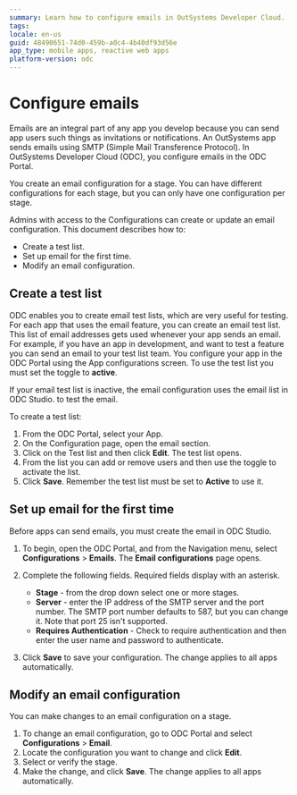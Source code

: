 ```yaml
---
summary: Learn how to configure emails in OutSystems Developer Cloud.
tags:
locale: en-us
guid: 48490651-74d0-459b-a0c4-4b40df93d56e
app_type: mobile apps, reactive web apps
platform-version: odc
---
```


# Configure emails

Emails are an integral part of any app you develop because you can send app users such things as invitations or notifications. An OutSystems app sends emails using SMTP (Simple Mail Transference Protocol). In OutSystems Developer Cloud (ODC), you configure emails in the ODC Portal.

You create an email configuration for a stage. You can have different configurations for each stage, but you can only have one configuration per stage.

Admins with access to the Configurations can create  or update an email configuration.
This document describes how to:

* Create a test list.
* Set up email for the first time.
* Modify an email configuration.

## Create a test list

ODC enables you to create email test lists, which are very useful for testing. For each app that uses the email feature, you can create an email test list. This list of email addresses gets used whenever your app sends an email. For example, if you have an app in development, and want to test a feature you can send an email to your test list team. You configure your app in the ODC Portal using the App configurations screen. To use the test list you must set the toggle to **active**.

<div class="info" markdown="1">

If your email test list is inactive, the email configuration uses the email list in ODC Studio. to test the email.

</div>

To create a test list:

1. From the ODC Portal, select your App.
1. On the Configuration page, open the email section.
1. Click on the Test list and then click **Edit**. The test list opens.
1. From the list you can add or remove users and then use the toggle to activate the list.  
1. Click **Save**. Remember the test list must be set to **Active** to use it.

## Set up email for the first time

Before apps can send emails, you must create the email in ODC Studio.

1. To begin, open the ODC Portal, and from the Navigation menu, select **Configurations** > **Emails**. The **Email configurations** page opens.  
1. Complete the following fields. Required fields display with an asterisk.
      * **Stage** - from the drop down select one or more stages.
      * **Server** - enter the IP address of the SMTP server and the port number. The SMTP port number defaults to 587, but you can change it. Note that port 25 isn't supported.
      * **Requires Authentication** - Check to require authentication and then enter the user name and password to authenticate.

1. Click **Save** to save your configuration. The change applies to all apps automatically.

## Modify an email configuration

You can make changes to an email configuration on a stage.

1. To change an email configuration, go to ODC Portal and select **Configurations** > **Email**.
1. Locate the configuration you want to change and click **Edit**.  
1. Select or verify the stage.
1. Make the change, and click **Save**. The change applies to all apps automatically.
